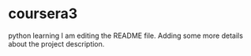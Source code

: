 # coursera3
python learning
I am editing the README file. Adding some more details about the project description.


